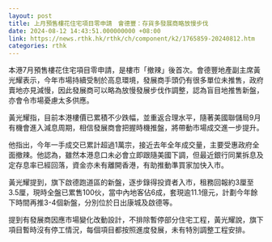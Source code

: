```yaml
---
layout: post
title: 上月預售樓花住宅項目零申請　會德豐：存貨多發展商略放慢步伐
date: 2024-08-12 14:43:51.000000000 +08:00
link: https://news.rthk.hk/rthk/ch/component/k2/1765859-20240812.htm
categories: rthk
---
```


本港7月預售樓花住宅項目零申請，是樓市「撤辣」後首次。會德豐地產副主席黃光耀表示，今年市場持續受制於高息環境，發展商手頭仍有很多單位未推售，政府賣地亦見減慢，因此發展商可以略為放慢發展步伐作調整，認為盲目地推售新盤，亦會令市場憂慮太多供應。

黃光耀指，目前本港樓價已累積不少跌幅，並重返合理水平，隨著美國聯儲局9月有機會進入減息周期，相信發展商會把握時機推盤，將帶動市場成交進一步提升。

他指出，今年一手成交已累計超過1萬宗，接近去年全年成交量，主要受惠政府全面撤辣。他認為，雖然本港息口未必會立即跟隨美國下調，但最近銀行同業拆息及定存息率已經回落，資金亦未有離開香港，有助推動準買家加快入市。

黃光耀提到，旗下啟德跑道區的新盤，逐步錄得投資者入市，租務回報約3厘至3.5厘，現時全盤已累售100伙，當中內地客佔6成，套現逾11.1億元，計劃今年餘下時間再推3-4個新盤，分別位於日出康城及啟德等。

提到有發展商因應市場變化改動設計，不排除暫停部分住宅工程，黃光耀說，旗下項目暫時沒有停工情況，每個項目都按照進度發展，未有特別調整工程安排。
